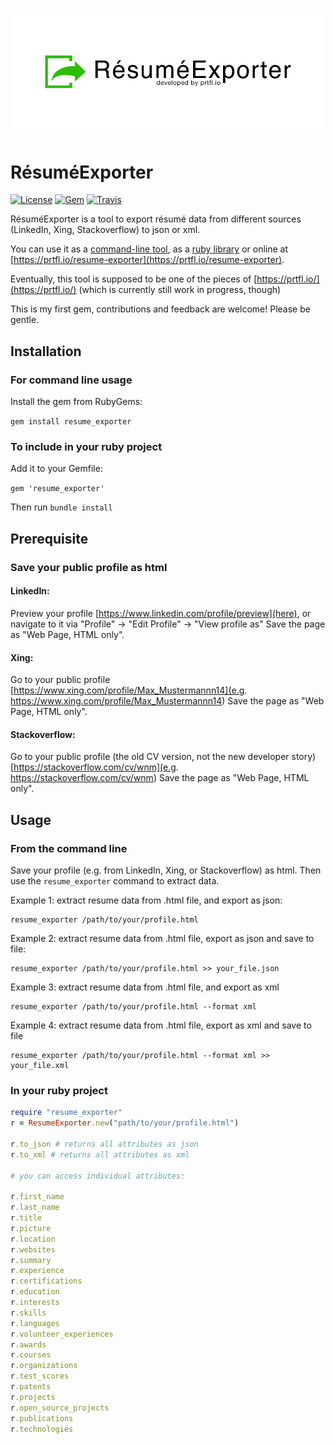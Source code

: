 <h3 align="center">
  <img src="resume_exporter.png" alt="ResumeExporter Logo" />
</h3>

RésuméExporter
============

[![License](https://img.shields.io/badge/license-MIT-green.svg?style=flat)](https://github.com/prtflio/resume_exporter/blob/master/LICENSE)
[![Gem](https://img.shields.io/gem/v/resume_exporter.svg?style=flat)](https://rubygems.org/gems/resume_exporter)
[![Travis](https://img.shields.io/travis/prtflio/resume_exporter.svg)](https://travis-ci.org/prtflio/resume_exporter)

RésuméExporter is a tool to export résumé data from different sources (LinkedIn, Xing, Stackoverflow) to json or xml.

You can use it as a [command-line tool](#from-the-command-line), as a [ruby library](#in-your-ruby-project) or online at [https://prtfl.io/resume-exporter](https://prtfl.io/resume-exporter).

Eventually, this tool is supposed to be one of the pieces of [https://prtfl.io/](https://prtfl.io/) (which is currently still work in progress, though)

This is my first gem, contributions and feedback are welcome! Please be gentle.

## Installation

### For command line usage

Install the gem from RubyGems:

`gem install resume_exporter`


### To include in your ruby project

Add it to your Gemfile:

`gem 'resume_exporter'`

Then run `bundle install`

## Prerequisite

### Save your public profile as html

#### LinkedIn:

Preview your profile [https://www.linkedin.com/profile/preview](here), or navigate to it via "Profile" -> "Edit Profile" -> "View profile as"
Save the page as "Web Page, HTML only". 

#### Xing:

Go to your public profile [https://www.xing.com/profile/Max_Mustermannn14](e.g. https://www.xing.com/profile/Max_Mustermannn14)
Save the page as "Web Page, HTML only". 

#### Stackoverflow:

Go to your public profile (the old CV version, not the new developer story) [https://stackoverflow.com/cv/wnm](e.g. https://stackoverflow.com/cv/wnm)
Save the page as "Web Page, HTML only". 

## Usage

### From the command line

Save your profile (e.g. from LinkedIn, Xing, or Stackoverflow) as html.
Then use the `resume_exporter` command to extract data.

Example 1: extract resume data from .html file, and export as json:

    resume_exporter /path/to/your/profile.html
    

Example 2: extract resume data from .html file, export as json and save to file:

    resume_exporter /path/to/your/profile.html >> your_file.json


Example 3: extract resume data from .html file, and export as xml

    resume_exporter /path/to/your/profile.html --format xml


Example 4: extract resume data from .html file, export as xml and save to file

    resume_exporter /path/to/your/profile.html --format xml >> your_file.xml

### In your ruby project

```ruby
require "resume_exporter"
r = ResumeExporter.new("path/to/your/profile.html")

r.to_json # returns all attributes as json
r.to_xml # returns all attributes as xml

# you can access individual attributes:

r.first_name
r.last_name
r.title
r.picture
r.location
r.websites
r.summary
r.experience
r.certifications
r.education
r.interests
r.skills
r.languages
r.volunteer_experiences
r.awards
r.courses
r.organizations
r.test_scores
r.patents
r.projects
r.open_source_projects
r.publications
r.technologies
```